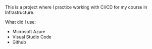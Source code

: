 This is a project where I practice working with CI/CD for my course in Infrastructure.

What did I use:

- Microsoft Azure
- Visual Studio Code
- Github

